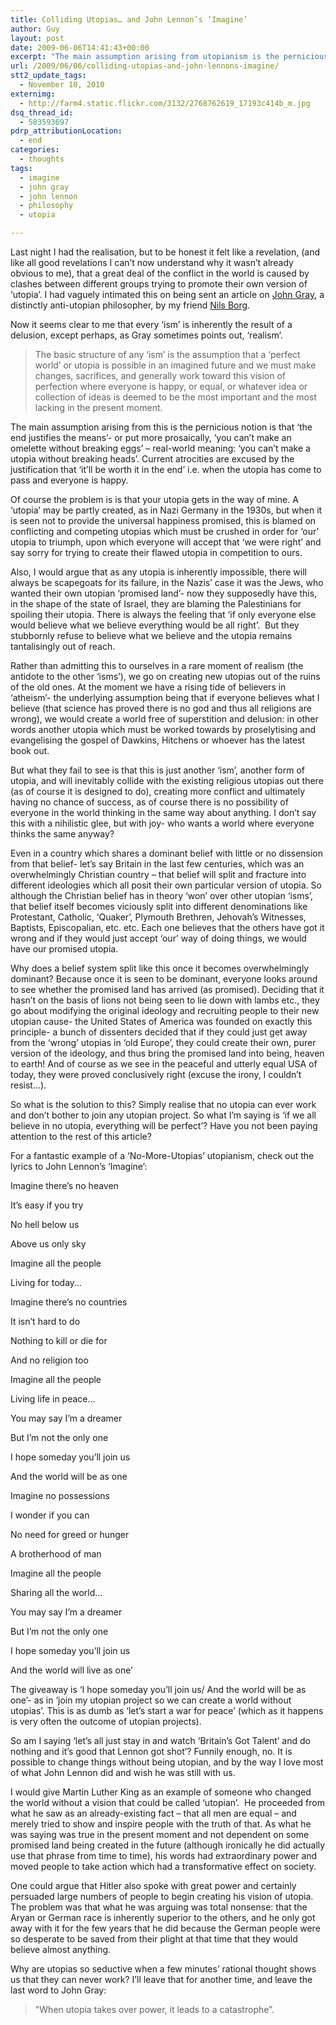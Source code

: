 ```yaml
---
title: Colliding Utopias… and John Lennon’s ‘Imagine’
author: Guy
layout: post
date: 2009-06-06T14:41:43+00:00
excerpt: "The main assumption arising from utopianism is the pernicious notion is that 'the end justifies the means'- or put more prosaically, 'you can't make an omlette without breaking eggs' - real-world meaning: 'you can't make a utopia without breaking heads'. Current atrocities are excused by the justification that 'it'll be worth it in the end' i.e. when the utopia has come to pass and everyone is happy."
url: /2009/06/06/colliding-utopias-and-john-lennons-imagine/
stt2_update_tags:
  - November 10, 2010
externimg:
  - http://farm4.static.flickr.com/3132/2768762619_17193c414b_m.jpg
dsq_thread_id:
  - 583593697
pdrp_attributionLocation:
  - end
categories:
  - thoughts
tags:
  - imagine
  - john gray
  - john lennon
  - philosophy
  - utopia

---
```

Last night I had the realisation, but to be honest it felt like a revelation, (and like all good revelations I can&#8217;t now understand why it wasn&#8217;t already obvious to me), that a great deal of the conflict in the world is caused by clashes between different groups trying to promote their own version of &#8216;utopia&#8217;. I had vaguely intimated this on being sent an article on <a href="http://en.wikipedia.org/wiki/John_N._Gray" target="_blank" rel="noopener">John Gray</a>, a distinctly anti-utopian philosopher, by my friend <a href="http://idea.tion.to" target="_blank" rel="noopener">Nils Borg</a>.

Now it seems clear to me that every &#8216;ism&#8217; is inherently the result of a delusion, except perhaps, as Gray sometimes points out, &#8216;realism&#8217;.  

> The basic structure of any &#8216;ism&#8217; is the assumption that a &#8216;perfect world&#8217; or utopia is possible in an imagined future and we must make changes, sacrifices, and generally work toward this vision of perfection where everyone is happy, or equal, or whatever idea or collection of ideas is deemed to be the most important and the most lacking in the present moment.

The main assumption arising from this is the pernicious notion is that &#8216;the end justifies the means&#8217;- or put more prosaically, &#8216;you can&#8217;t make an omelette without breaking eggs&#8217; &#8211; real-world meaning: &#8216;you can&#8217;t make a utopia without breaking heads&#8217;. Current atrocities are excused by the justification that &#8216;it&#8217;ll be worth it in the end&#8217; i.e. when the utopia has come to pass and everyone is happy.

Of course the problem is is that your utopia gets in the way of mine. A &#8216;utopia&#8217; may be partly created, as in Nazi Germany in the 1930s, but when it is seen not to provide the universal happiness promised, this is blamed on conflicting and competing utopias which must be crushed in order for &#8216;our&#8217; utopia to triumph, upon which everyone will accept that &#8216;we were right&#8217; and say sorry for trying to create their flawed utopia in competition to ours.

Also, I would argue that as any utopia is inherently impossible, there will always be scapegoats for its failure, in the Nazis&#8217; case it was the Jews, who wanted their own utopian &#8216;promised land&#8217;- now they supposedly have this, in the shape of the state of Israel, they are blaming the Palestinians for spoiling their utopia. There is always the feeling that &#8216;if only everyone else would believe what we believe everything would be all right&#8217;.  But they stubbornly refuse to believe what we believe and the utopia remains tantalisingly out of reach.

Rather than admitting this to ourselves in a rare moment of realism (the antidote to the other &#8216;isms&#8217;), we go on creating new utopias out of the ruins of the old ones. At the moment we have a rising tide of believers in &#8216;atheism&#8217;- the underlying assumption being that if everyone believes what I believe (that science has proved there is no god and thus all religions are wrong), we would create a world free of superstition and delusion: in other words another utopia which must be worked towards by proselytising and evangelising the gospel of Dawkins, Hitchens or whoever has the latest book out.

But what they fail to see is that this is just another &#8216;ism&#8217;, another form of utopia, and will inevitably collide with the existing religious utopias out there (as of course it is designed to do), creating more conflict and ultimately having no chance of success, as of course there is no possibility of everyone in the world thinking in the same way about anything. I don&#8217;t say this with a nihilistic glee, but with joy- who wants a world where everyone thinks the same anyway?

Even in a country which shares a dominant belief with little or no dissension from that belief- let&#8217;s say Britain in the last few centuries, which was an overwhelmingly Christian country &#8211; that belief will split and fracture into different ideologies which all posit their own particular version of utopia. So although the Christian belief has in theory &#8216;won&#8217; over other utopian &#8216;isms&#8217;, that belief itself becomes viciously split into different denominations like Protestant, Catholic, &#8216;Quaker&#8217;, Plymouth Brethren, Jehovah&#8217;s Witnesses, Baptists, Episcopalian, etc. etc. Each one believes that the others have got it wrong and if they would just accept &#8216;our&#8217; way of doing things, we would have our promised utopia.

Why does a belief system split like this once it becomes overwhelmingly dominant? Because once it is seen to be dominant, everyone looks around to see whether the promised land has arrived (as promised). Deciding that it hasn&#8217;t on the basis of lions not being seen to lie down with lambs etc., they go about modifying the original ideology and recruiting people to their new utopian cause- the United States of America was founded on exactly this principle- a bunch of dissenters decided that if they could just get away from the &#8216;wrong&#8217; utopias in &#8216;old Europe&#8217;, they could create their own, purer version of the ideology, and thus bring the promised land into being, heaven to earth! And of course as we see in the peaceful and utterly equal USA of today, they were proved conclusively right (excuse the irony, I couldn&#8217;t resist&#8230;).

So what is the solution to this? Simply realise that no utopia can ever work and don&#8217;t bother to join any utopian project. So what I&#8217;m saying is &#8216;if we all believe in no utopia, everything will be perfect&#8217;? Have you not been paying attention to the rest of this article?

For a fantastic example of a &#8216;No-More-Utopias&#8217; utopianism, check out the lyrics to John Lennon&#8217;s &#8216;Imagine&#8217;:

Imagine there&#8217;s no heaven

It&#8217;s easy if you try

No hell below us

Above us only sky

Imagine all the people

Living for today&#8230;

Imagine there&#8217;s no countries

It isn&#8217;t hard to do

Nothing to kill or die for

And no religion too

Imagine all the people

Living life in peace&#8230;

You may say I&#8217;m a dreamer

But I&#8217;m not the only one

I hope someday you&#8217;ll join us

And the world will be as one

Imagine no possessions

I wonder if you can

No need for greed or hunger

A brotherhood of man

Imagine all the people

Sharing all the world&#8230;

You may say I&#8217;m a dreamer

But I&#8217;m not the only one

I hope someday you&#8217;ll join us

And the world will live as one&#8217;

The giveaway is &#8216;I hope someday you&#8217;ll join us/ And the world will be as one&#8217;- as in &#8216;join my utopian project so we can create a world without utopias&#8217;. This is as dumb as &#8216;let&#8217;s start a war for peace&#8217; (which as it happens is very often the outcome of utopian projects).

So am I saying &#8216;let&#8217;s all just stay in and watch &#8216;Britain&#8217;s Got Talent&#8217; and do nothing and it&#8217;s good that Lennon got shot&#8217;? Funnily enough, no. It is possible to change things without being utopian, and by the way I love most of what John Lennon did and wish he was still with us.

 <span class="pullquote">I would give Martin Luther King as an example of someone who changed the world without a vision that could be called &#8216;utopian&#8217;.</span>  He proceeded from what he saw as an already-existing fact &#8211; that all men are equal &#8211; and merely tried to show and inspire people with the truth of that. As what he was saying was true in the present moment and not dependent on some promised land being created in the future (although ironically he did actually use that phrase from time to time), his words had extraordinary power and moved people to take action which had a transformative effect on society.

One could argue that Hitler also spoke with great power and certainly persuaded large numbers of people to begin creating his vision of utopia. The problem was that what he was arguing was total nonsense: that the Aryan or German race is inherently superior to the others, and he only got away with it for the few years that he did because the German people were so desperate to be saved from their plight at that time that they would believe almost anything.

Why are utopias so seductive when a few minutes&#8217; rational thought shows us that they can never work? I&#8217;ll leave that for another time, and leave the last word to John Gray:

> "When utopia takes over power, it leads to a catastrophe”.
